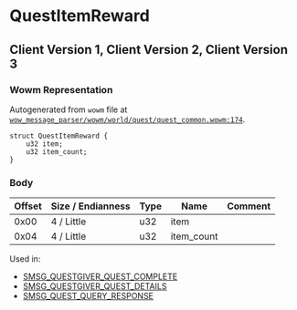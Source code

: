 # QuestItemReward

## Client Version 1, Client Version 2, Client Version 3

### Wowm Representation

Autogenerated from `wowm` file at [`wow_message_parser/wowm/world/quest/quest_common.wowm:174`](https://github.com/gtker/wow_messages/tree/main/wow_message_parser/wowm/world/quest/quest_common.wowm#L174).
```rust,ignore
struct QuestItemReward {
    u32 item;
    u32 item_count;
}
```
### Body

| Offset | Size / Endianness | Type | Name | Comment |
| ------ | ----------------- | ---- | ---- | ------- |
| 0x00 | 4 / Little | u32 | item |  |
| 0x04 | 4 / Little | u32 | item_count |  |


Used in:
* [SMSG_QUESTGIVER_QUEST_COMPLETE](smsg_questgiver_quest_complete.md)
* [SMSG_QUESTGIVER_QUEST_DETAILS](smsg_questgiver_quest_details.md)
* [SMSG_QUEST_QUERY_RESPONSE](smsg_quest_query_response.md)

